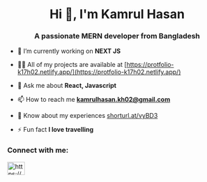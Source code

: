 <h1 align="center">Hi 👋, I'm Kamrul Hasan</h1>
<h3 align="center">A passionate MERN developer from Bangladesh</h3>


- 🌱 I’m currently working on **NEXT JS**

- 👨‍💻 All of my projects are available at [https://protfolio-k17h02.netlify.app/](https://protfolio-k17h02.netlify.app/)

- 💬 Ask me about **React, Javascript**

- 📫 How to reach me **kamrulhasan.kh02@gmail.com**

- 📄 Know about my experiences [shorturl.at/vyBD3](https://drive.google.com/file/d/1GMOHBu17ao30SvvnO0yX55JEreNa-pFA/view)

- ⚡ Fun fact **I love travelling**

<h3 align="left">Connect with me:</h3>
<p align="left">
<a href="https://linkedin.com/in/https://www.linkedin.com/in/kamrul-hasan01/" target="blank"><img align="center" src="https://raw.githubusercontent.com/rahuldkjain/github-profile-readme-generator/master/src/images/icons/Social/linked-in-alt.svg" alt="https://www.linkedin.com/in/kamrul-hasan-4885041a0/" height="30" width="40" /></a>

</p>




